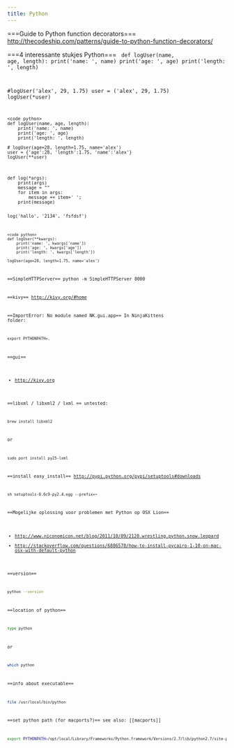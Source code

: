 ```yaml
---
title: Python
---
```


===Guide to Python function decorators===
http://thecodeship.com/patterns/guide-to-python-function-decorators/

===4 interessante stukjes Python===
<code python>
def logUser(name, age, length):
    print('name: ', name)
    print('age: ', age)
    print('length: ', length)

#logUser('alex', 29, 1.75)
user = ('alex', 29, 1.75)
logUser(*user)
```
<code python>
def logUser(name, age, length):
    print('name: ', name)
    print('age: ', age)
    print('length: ', length)

# logUser(age=28, length=1.75, name='alex')
user = {'age':28, 'length':1.75, 'name':'alex'}
logUser(**user)
```
<code python>
def log(*args):
    print(args)
    message = ""
    for item in args:
        message += item+' ';
    print(message)

log('hallo', '2134', 'fsfdsf')
```
<code python>
def logUser(**kwargs):
    print('name: ', kwargs['name'])
    print('age: ', kwargs['age'])
    print('length: ', kwargs['length'])

logUser(age=28, length=1.75, name='alex')
```

==SimpleHTTPServer==
  python -m SimpleHTTPServer 8000
  
==kivy==
http://kivy.org/#home

==ImportError: No module named NK.gui.app==
In NinjaKittens folder:
```
export PYTHONPATH=.
```

==gui==
* http://kivy.org

==libxml / libxml2 / lxml ==
untested:
```
brew install libxml2
```
or
```
sudo port install py25-lxml
```

==install easy_install==
http://pypi.python.org/pypi/setuptools#downloads
```
sh setuptools-0.6c9-py2.4.egg --prefix=~
```

==Mogelijke oplossing voor problemen met Python op OSX Lion==
* http://www.niconomicon.net/blog/2011/10/09/2120.wrestling.python.snow.leopard
* http://stackoverflow.com/questions/6886578/how-to-install-pycairo-1-10-on-mac-osx-with-default-python

==version==
```bash
python --version
```

==location of python==
```bash
type python
```
or
```bash
which python
```

==info about executable==
```bash
file /usr/local/bin/python
```

==set python path (for macports?)==
see also: [[macports]]
```bash
export PYTHONPATH=/opt/local/Library/Frameworks/Python.framework/Versions/2.7/lib/python2.7/site-packages
```
